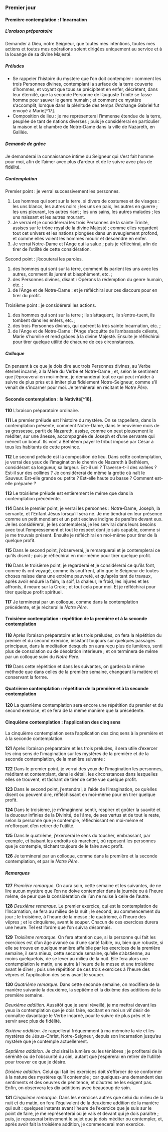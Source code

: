 ### Premier jour

#### Première contemplation : l’Incarnation

##### L’oraison préparatoire

Demander à Dieu, notre Seigneur, que toutes mes intentions, toutes mes actions et toutes mes opérations soient dirigées uniquement au service et à la louange de sa divine Majesté.

##### Préludes

- Se rappeler l’histoire du mystère que l’on doit contempler : comment les trois Personnes divines, contemplant la surface de la terre couverte d’hommes, et voyant que tous se précipitent en enfer, décrètent, dans leur éternité, que la seconde Personne de l’auguste Trinité se fasse homme pour sauver le genre humain ; et comment ce mystère s’accomplit, lorsque dans la plénitude des temps l’Archange Gabriel fut envoyé à Marie[^17].
- Composition de lieu : je me représenterai l’immense étendue de la terre, peuplée de tant de nations diverses ; puis je considérerai en particulier la maison et la chambre de Notre-Dame dans la ville de Nazareth, en Galilée.

##### Demande de grâce
Je demanderai la connaissance intime du Seigneur qui s’est fait homme pour moi, afin de l’aimer avec plus d’ardeur et de le suivre avec plus de fidélité.

##### Contemplation

Premier point : je verrai successivement les personnes. 
1. Les hommes qui sont sur la terre, si divers de costumes et de visages : les uns blancs, les autres noirs ; les uns en paix, les autres en guerre ; les uns pleurant, les autres riant ; les uns sains, les autres malades ; les uns naissant et les autres mourant. 
2. Je verrai et je considérerai les trois Personnes de la sainte Trinité, assises sur le trône royal de la divine Majesté ; comme elles regardent tout cet univers et les nations plongées dans un aveuglement profond, et comme elles voient les hommes mourir et descendre en enfer. 
3. Je verrai Notre-Dame et l’Ange qui la salue ; puis je réfléchirai, afin de tirer de l’utilité de cette considération.

Second point : j’écouterai les paroles. 
1. des hommes qui sont sur la terre, comment ils parlent les uns avec les autres, comment ils jurent et blasphèment, etc. ; 
2. des Personnes divines, disant : Opérons la rédemption du genre humain, etc. ; 
3. de l’Ange et de Notre-Dame : et je réfléchirai sur ces discours pour en tirer du profit.

Troisième point : je considérerai les actions. 
1. des hommes qui sont sur la terre ; ils s’attaquent, ils s’entre-tuent, ils tombent dans les enfers, etc. ; 
2. des trois Personnes divines, qui opèrent la très sainte Incarnation, etc. ; 
3. de l’Ange et de Notre-Dame : l’Ange s’acquitte de l’ambassade céleste, Marie s’humilie et rend grâces à la divine Majesté. Ensuite je réfléchirai pour tirer quelque utilité de chacune de ces circonstances.

##### Colloque

En pensant à ce que je dois dire aux trois Personnes divines, au Verbe éternel incarné, à la Mère du Verbe et Notre-Dame ; et, selon le sentiment que j’éprouverai en moi-même, je demanderai tout ce qui peut m’aider à suivre de plus près et à imiter plus fidèlement Notre-Seigneur, comme s’il venait de s’incarner pour moi. Je terminerai en récitant le _Notre Père_.

#### Seconde contemplation : la Nativité[^18].

**110** L’oraison préparatoire ordinaire.

**111** Le premier prélude est l’histoire du mystère. On se rappellera, dans la contemplation présente, comment Notre-Dame, dans le neuvième mois de sa grossesse, partit de Nazareth, assise, comme on peut pieusement le méditer, sur une ânesse, accompagnée de Joseph et d’une servante qui mènent un boeuf. Ils vont à Bethléem payer le tribut imposé par César à tous les habitants de cette province.

**112** Le second prélude est la composition de lieu. Dans cette contemplation, je verrai des yeux de l’imagination le chemin de Nazareth à Bethléem, considérant sa longueur, sa largeur. Est-il uni ? Traverse-t-il des vallées ? Est-il sur des collines ? Je considérerai de même la grotte où naît le Sauveur. Est-elle grande ou petite ? Est-elle haute ou basse ? Comment est-elle préparée ? 

**113** Le troisième prélude est entièrement le même que dans la contemplation précédente.

**114** Dans le premier point, je verrai les personnes : Notre-Dame, Joseph, la servante, et l’Enfant Jésus lorsqu’il sera né. Je me tiendrai en leur présence comme un petit mendiant et un petit esclave indigne de paraître devant eux. Je les considérerai, je les contemplerai, je les servirai dans leurs besoins avec tout l’empressement et tout le respect dont je suis capable, comme si je me trouvais présent. Ensuite je réfléchirai en moi-même pour tirer de là quelque profit.

**115** Dans le second point, j’observerai, je remarquerai et je contemplerai ce qu’ils disent ; puis je réfléchirai en moi-même pour tirer quelque profit.

**116** Dans le troisième point, je regarderai et je considérerai ce qu’ils font, comme ils ont voyagé, comme ils souffrent, afin que le Seigneur de toutes choses naisse dans une extrême pauvreté, et qu’après tant de travaux, après avoir enduré la faim, la soif, la chaleur, le froid, les injures et les affronts, il meure sur la Croix ; et tout cela pour moi. Et je réfléchirai pour tirer quelque profit spirituel.

**117** Je terminerai par un colloque, comme dans la contemplation précédente, et je réciterai le _Notre Père_.

#### Troisième contemplation : répétition de la première et à la seconde contemplation

**118** Après l’oraison préparatoire et les trois préludes, on fera la répétition du premier et du second exercice, insistant toujours sur quelques passages principaux, dans la méditation desquels on aura reçu plus de lumières, senti plus de consolation ou de désolation intérieure ; et on terminera de même par un colloque suivi du _Notre Père_.

**119** Dans cette répétition et dans les suivantes, on gardera la même méthode que dans celles de la première semaine, changeant la matière et conservant la forme.

#### Quatrième contemplation : répétition de la première et à la seconde contemplation

**120** La quatrième contemplation sera encore une répétition du premier et du second exercice, et se fera de la même manière que la précédente.

#### Cinquième contemplation : l’application des cinq sens

La cinquième contemplation sera l’application des cinq sens à la première et à la seconde contemplation.

**121** Après l’oraison préparatoire et les trois préludes, il sera utile d’exercer les cinq sens de l’imagination sur les mystères de la première et de la seconde contemplation, de la manière suivante : 

**122** Dans le premier point, je verrai des yeux de l’imagination les personnes, méditant et contemplant, dans le détail, les circonstances dans lesquelles elles se trouvent, et tâchant de tirer de cette vue quelque profit.

**123** Dans le second point, j’entendrai, à l’aide de l’imagination, ce qu’elles disent ou peuvent dire, réfléchissant en moi-même pour en tirer quelque profit.

**124** Dans le troisième, je m’imaginerai sentir, respirer et goûter la suavité et la douceur infinies de la Divinité, de l’âme, de ses vertus et de tout le reste, selon la personne que je contemple, réfléchissant en moi-même et m’efforçant d’en retirer de l’utilité.

**125** Dans le quatrième, j’exercerai le sens du toucher, embrassant, par exemple, et baisant les endroits où marchent, où reposent les personnes que je contemple, tâchant toujours de le faire avec profit.

**126** Je terminerai par un colloque, comme dans la première et la seconde contemplation, et par le _Notre Père_.

##### Remarques

**127** _Première remarque._ On aura soin, cette semaine et les suivantes, de ne lire aucun mystère que l’on ne doive contempler dans la journée ou à l’heure même, de peur que la considération de l’un ne nuise à celle de l’autre.

**128** _Deuxième remarque._ Le premier exercice, qui est la contemplation de l’Incarnation, se fera au milieu de la nuit ; le second, au commencement du jour ; le troisième, à l’heure de la messe ; le quatrième, à l’heure des vêpres ; et le cinquième, avant le souper. Chacun de ces exercices durera une heure. Tel est l’ordre que l’on suivra désormais.

**129** _Troisième remarque._ On fera attention que, si la personne qui fait les exercices est d’un âge avancé ou d’une santé faible, ou, bien que robuste, si elle se trouve en quelque manière affaiblie par les exercices de la première semaine, il sera mieux, cette seconde semaine, qu’elle s’abstienne, au moins quelquefois, de se lever au milieu de la nuit. Elle fera alors une contemplation le matin, une autre à l’heure de la messe et une troisième avant le dîner ; puis une répétition de ces trois exercices à l’heure des vêpres et l’application des sens avant le souper.

**130** _Quatrième remarque._ Dans cette seconde semaine, on modifiera de la manière suivante la deuxième, la septième et la dixième des additions de la première semaine.

_Deuxième addition._ Aussitôt que je serai réveillé, je me mettrai devant les yeux la contemplation que je dois faire, excitant en moi un vif désir de connaître davantage le Verbe incarné, pour le suivre de plus près et le servir avec plus de fidélité.

_Sixième addition._ Je rappellerai fréquemment à ma mémoire la vie et les mystères de Jésus-Christ, Notre-Seigneur, depuis son Incarnation jusqu’au mystère que je contemple actuellement.

_Septième addition._ Je choisirai la lumière ou les ténèbres ; je profiterai de la sérénité ou de l’obscurité du ciel, autant que j’espérerai en retirer de l’utilité pour trouver ce que je désire.

_Dixième addition._ Celui qui fait les exercices doit s’efforcer de se conformer à la nature des mystères qu’il contemple ; car quelques-uns demandent des sentiments et des oeuvres de pénitence, et d’autres ne les exigent pas. Enfin, on observera les dix additions avec beaucoup de soin.

**131** _Cinquième remarque._ Dans les exercices autres que celui du milieu de la nuit et du matin, on fera l’équivalent de la deuxième addition de la manière qui suit : quelques instants avant l’heure de l’exercice que je suis sur le point de faire, je me représenterai où je vais et devant qui je dois paraître ; puis, je repasserai brièvement le sujet que je dois méditer ou contempler, et, après avoir fait la troisième addition, je commencerai mon exercice.
